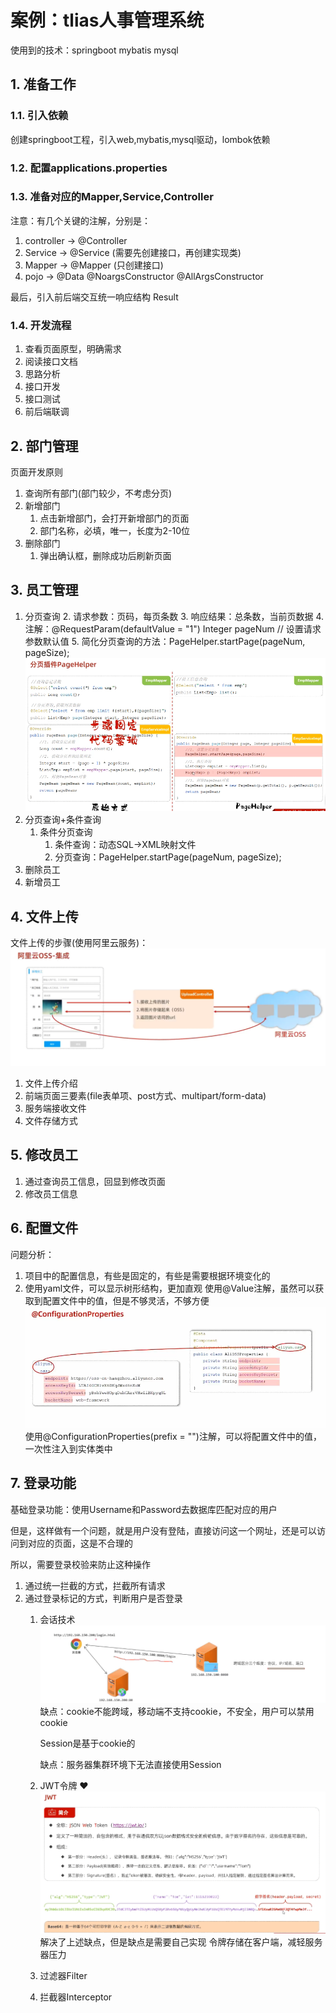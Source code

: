 # 案例：tlias人事管理系统
使用到的技术：springboot mybatis mysql
## 1. 准备工作
### 1.1. 引入依赖
创建springboot工程，引入web,mybatis,mysql驱动，lombok依赖
### 1.2. 配置applications.properties
### 1.3. 准备对应的Mapper,Service,Controller
注意：有几个关键的注解，分别是：
1. controller -> @Controller
2. Service -> @Service (需要先创建接口，再创建实现类)
3. Mapper -> @Mapper (只创建接口)
4. pojo -> @Data @NoargsConstructor @AllArgsConstructor

最后，引入前后端交互统一响应结构 Result
### 1.4. 开发流程
1. 查看页面原型，明确需求
2. 阅读接口文档
3. 思路分析
4. 接口开发
5. 接口测试
6. 前后端联调

## 2. 部门管理
页面开发原则
1. 查询所有部门(部门较少，不考虑分页)
2. 新增部门
   1. 点击新增部门，会打开新增部门的页面
   2. 部门名称，必填，唯一，长度为2-10位
3. 删除部门
   1. 弹出确认框，删除成功后刷新页面
## 3. 员工管理
1. 分页查询
   2. 请求参数：页码，每页条数
   3. 响应结果：总条数，当前页数据
   4. 注解：@RequestParam(defaultValue = "1") Integer pageNum // 设置请求参数默认值
   5. 简化分页查询的方法：PageHelper.startPage(pageNum, pageSize);
      ![img.png](img.png)
2. 分页查询+条件查询
   1. 条件分页查询
      1. 条件查询：动态SQL->XML映射文件
      2. 分页查询：PageHelper.startPage(pageNum, pageSize);
3. 删除员工
4. 新增员工
## 4. 文件上传
文件上传的步骤(使用阿里云服务)：
![img_1.png](img_1.png)
1. 文件上传介绍
2. 前端页面三要素(file表单项、post方式、multipart/form-data)
3. 服务端接收文件
4. 文件存储方式
## 5. 修改员工
1. 通过查询员工信息，回显到修改页面
2. 修改员工信息
## 6. 配置文件
问题分析：
1. 项目中的配置信息，有些是固定的，有些是需要根据环境变化的
2. 使用yaml文件，可以显示树形结构，更加直观
使用@Value注解，虽然可以获取到配置文件中的值，但是不够灵活，不够方便
![img_2.png](img_2.png)
使用@ConfigurationProperties(prefix = "")注解，可以将配置文件中的值，一次性注入到实体类中
## 7. 登录功能
基础登录功能：使用Username和Password去数据库匹配对应的用户

但是，这样做有一个问题，就是用户没有登陆，直接访问这一个网址，还是可以访问到对应的页面，这是不合理的

所以，需要登录校验来防止这种操作
1. 通过统一拦截的方式，拦截所有请求
2. 通过登录标记的方式，判断用户是否登录
   1. 会话技术
      ![img_3.png](img_3.png)
      缺点：cookie不能跨域，移动端不支持cookie，不安全，用户可以禁用cookie
   
      Session是基于cookie的
      
      缺点：服务器集群环境下无法直接使用Session
   2. JWT令牌 ❤
      ![img_4.png](img_4.png)
      解决了上述缺点，但是缺点是需要自己实现 令牌存储在客户端，减轻服务器压力
   3. 过滤器Filter
   4. 拦截器Interceptor
